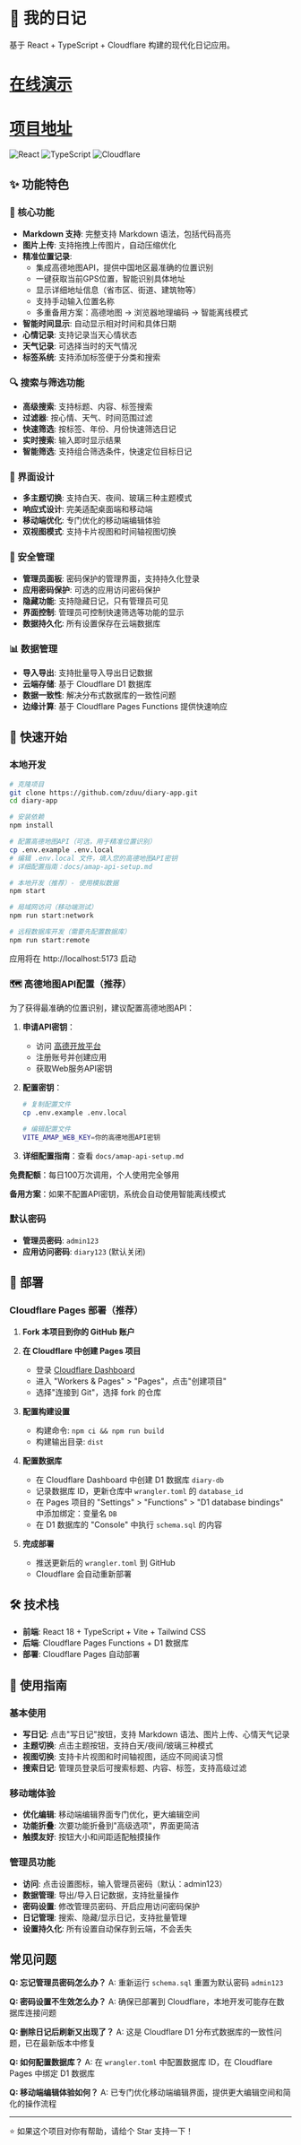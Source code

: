 # 📖 我的日记

基于 React + TypeScript + Cloudflare 构建的现代化日记应用。

# [在线演示](https://diary.edxx.de)
# [项目地址](https://github.com/zduu/diary-app)

![React](https://img.shields.io/badge/React-18-blue.svg)
![TypeScript](https://img.shields.io/badge/TypeScript-5-blue.svg)
![Cloudflare](https://img.shields.io/badge/Cloudflare-Pages-orange.svg)

## ✨ 功能特色

### 📝 核心功能
- **Markdown 支持**: 完整支持 Markdown 语法，包括代码高亮
- **图片上传**: 支持拖拽上传图片，自动压缩优化
- **精准位置记录**:
  - 集成高德地图API，提供中国地区最准确的位置识别
  - 一键获取当前GPS位置，智能识别具体地址
  - 显示详细地址信息（省市区、街道、建筑物等）
  - 支持手动输入位置名称
  - 多重备用方案：高德地图 → 浏览器地理编码 → 智能离线模式
- **智能时间显示**: 自动显示相对时间和具体日期
- **心情记录**: 支持记录当天心情状态
- **天气记录**: 可选择当时的天气情况
- **标签系统**: 支持添加标签便于分类和搜索

### 🔍 搜索与筛选功能
- **高级搜索**: 支持标题、内容、标签搜索
- **过滤器**: 按心情、天气、时间范围过滤
- **快速筛选**: 按标签、年份、月份快速筛选日记
- **实时搜索**: 输入即时显示结果
- **智能筛选**: 支持组合筛选条件，快速定位目标日记

### 🎨 界面设计
- **多主题切换**: 支持白天、夜间、玻璃三种主题模式
- **响应式设计**: 完美适配桌面端和移动端
- **移动端优化**: 专门优化的移动端编辑体验
- **双视图模式**: 支持卡片视图和时间轴视图切换

### 🔐 安全管理
- **管理员面板**: 密码保护的管理界面，支持持久化登录
- **应用密码保护**: 可选的应用访问密码保护
- **隐藏功能**: 支持隐藏日记，只有管理员可见
- **界面控制**: 管理员可控制快速筛选等功能的显示
- **数据持久化**: 所有设置保存在云端数据库

### 📊 数据管理
- **导入导出**: 支持批量导入导出日记数据
- **云端存储**: 基于 Cloudflare D1 数据库
- **数据一致性**: 解决分布式数据库的一致性问题
- **边缘计算**: 基于 Cloudflare Pages Functions 提供快速响应

## 🚀 快速开始

### 本地开发

```bash
# 克隆项目
git clone https://github.com/zduu/diary-app.git
cd diary-app

# 安装依赖
npm install

# 配置高德地图API（可选，用于精准位置识别）
cp .env.example .env.local
# 编辑 .env.local 文件，填入您的高德地图API密钥
# 详细配置指南：docs/amap-api-setup.md

# 本地开发（推荐）- 使用模拟数据
npm start

# 局域网访问（移动端测试）
npm run start:network

# 远程数据库开发（需要先配置数据库）
npm run start:remote
```

应用将在 http://localhost:5173 启动

### 🗺️ 高德地图API配置（推荐）

为了获得最准确的位置识别，建议配置高德地图API：

1. **申请API密钥**：
   - 访问 [高德开放平台](https://lbs.amap.com/)
   - 注册账号并创建应用
   - 获取Web服务API密钥

2. **配置密钥**：
   ```bash
   # 复制配置文件
   cp .env.example .env.local

   # 编辑配置文件
   VITE_AMAP_WEB_KEY=你的高德地图API密钥
   ```

3. **详细配置指南**：查看 `docs/amap-api-setup.md`

**免费配额**：每日100万次调用，个人使用完全够用

**备用方案**：如果不配置API密钥，系统会自动使用智能离线模式

### 默认密码
- **管理员密码**: `admin123`
- **应用访问密码**: `diary123` (默认关闭)

## 🚀 部署

### Cloudflare Pages 部署（推荐）

1. **Fork 本项目到你的 GitHub 账户**

2. **在 Cloudflare 中创建 Pages 项目**
   - 登录 [Cloudflare Dashboard](https://dash.cloudflare.com)
   - 进入 "Workers & Pages" > "Pages"，点击"创建项目"
   - 选择"连接到 Git"，选择 fork 的仓库

3. **配置构建设置**
   - 构建命令: `npm ci && npm run build`
   - 构建输出目录: `dist`

4. **配置数据库**
   - 在 Cloudflare Dashboard 中创建 D1 数据库 `diary-db`
   - 记录数据库 ID，更新仓库中 `wrangler.toml` 的 `database_id`
   - 在 Pages 项目的 "Settings" > "Functions" > "D1 database bindings" 中添加绑定：变量名 `DB`
   - 在 D1 数据库的 "Console" 中执行 `schema.sql` 的内容

5. **完成部署**
   - 推送更新后的 `wrangler.toml` 到 GitHub
   - Cloudflare 会自动重新部署

## 🛠️ 技术栈

- **前端**: React 18 + TypeScript + Vite + Tailwind CSS
- **后端**: Cloudflare Pages Functions + D1 数据库
- **部署**: Cloudflare Pages 自动部署

## 🎯 使用指南

### 基本使用
- **写日记**: 点击"写日记"按钮，支持 Markdown 语法、图片上传、心情天气记录
- **主题切换**: 点击主题按钮，支持白天/夜间/玻璃三种模式
- **视图切换**: 支持卡片视图和时间轴视图，适应不同阅读习惯
- **搜索日记**: 管理员登录后可搜索标题、内容、标签，支持高级过滤

### 移动端体验
- **优化编辑**: 移动端编辑界面专门优化，更大编辑空间
- **功能折叠**: 次要功能折叠到"高级选项"，界面更简洁
- **触摸友好**: 按钮大小和间距适配触摸操作

### 管理员功能
- **访问**: 点击设置图标，输入管理员密码（默认：admin123）
- **数据管理**: 导出/导入日记数据，支持批量操作
- **密码设置**: 修改管理员密码、开启应用访问密码保护
- **日记管理**: 搜索、隐藏/显示日记，支持批量管理
- **设置持久化**: 所有设置自动保存到云端，不会丢失

## 常见问题

**Q: 忘记管理员密码怎么办？**
A: 重新运行 `schema.sql` 重置为默认密码 `admin123`

**Q: 密码设置不生效怎么办？**
A: 确保已部署到 Cloudflare，本地开发可能存在数据库连接问题

**Q: 删除日记后刷新又出现了？**
A: 这是 Cloudflare D1 分布式数据库的一致性问题，已在最新版本中修复

**Q: 如何配置数据库？**
A: 在 `wrangler.toml` 中配置数据库 ID，在 Cloudflare Pages 中绑定 D1 数据库

**Q: 移动端编辑体验如何？**
A: 已专门优化移动端编辑界面，提供更大编辑空间和简化的操作流程

---

⭐ 如果这个项目对你有帮助，请给个 Star 支持一下！
